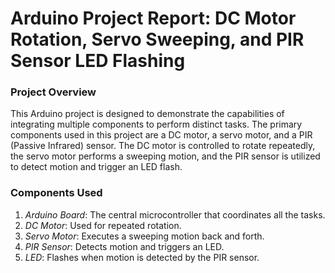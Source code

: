 # Arduino Project Report:  DC Motor Rotation, Servo Sweeping, and PIR Sensor LED Flashing


### Project Overview

This Arduino project is designed to demonstrate the capabilities of integrating multiple components to perform distinct tasks. The primary components used in this project are a DC motor, a servo motor, and a PIR (Passive Infrared) sensor. The DC motor is controlled to rotate repeatedly, the servo motor performs a sweeping motion, and the PIR sensor is utilized to detect motion and trigger an LED flash.

### Components Used

1. *Arduino Board*: The central microcontroller that coordinates all the tasks.
2. *DC Motor*: Used for repeated rotation.
3. *Servo Motor*: Executes a sweeping motion back and forth.
4. *PIR Sensor*: Detects motion and triggers an LED.
5. *LED*: Flashes when motion is detected by the PIR sensor.